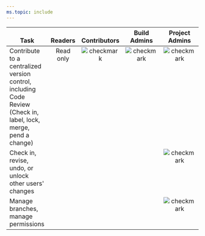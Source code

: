 ```yaml
---
ms.topic: include
---
```


<table>
<tr valign="bottom">
<th width="310px">Task</th>
<th>Readers</th>
<th>Contributors</th>
<th width="16%">Build Admins</th>
<th width="16%">Project Admins</th>
</tr>
<tbody valign="top" align="center">
<tr>
<td align="left">Contribute to a centralized version control, including Code Review (Check in, label, lock, merge, pend a change)
</td>
<td>Read only</td>
<td><img src="~/organizations/security/media/checkmark.png" alt="checkmark"/></td>
<td><img src="~/organizations/security/media/checkmark.png" alt="checkmark"/></td>
<td><img src="~/organizations/security/media/checkmark.png" alt="checkmark"/></td>
</tr>
<tr>
<td align="left">Check in, revise, undo, or unlock other users&#39; changes
</td>
<td>  </td>
<td>  </td>
<td>  </td>
<td><img src="~/organizations/security/media/checkmark.png" alt="checkmark"/></td>
</tr>
<tr>
<td align="left">Manage branches, manage permissions
</td>
<td>  </td>
<td>  </td>
<td>  </td>
<td><img src="~/organizations/security/media/checkmark.png" alt="checkmark"/></td>
</tr>
</tbody>
</table>
